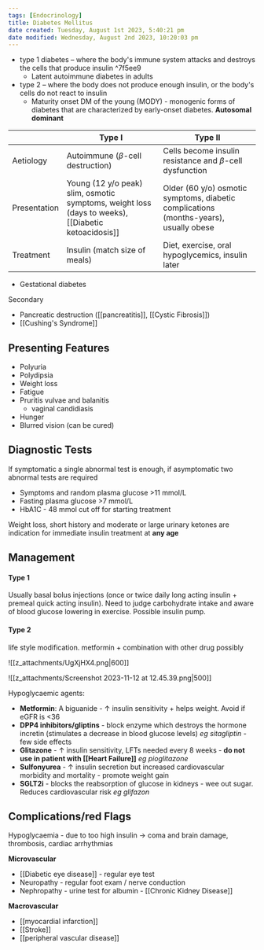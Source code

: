 ```yaml
---
tags: [Endocrinology]
title: Diabetes Mellitus
date created: Tuesday, August 1st 2023, 5:40:21 pm
date modified: Wednesday, August 2nd 2023, 10:20:03 pm
---
```


- type 1 diabetes – where the body's immune system attacks and destroys the cells that produce insulin ^7f5ee9
  - Latent autoimmune diabetes in adults
- type 2 – where the body does not produce enough insulin, or the body's cells do not react to insulin
  - Maturity onset DM of the young (MODY) - monogenic forms of diabetes that are characterized by early-onset diabetes. **Autosomal dominant**

|              | Type I                                                                                             | Type II                                                                               |
| ------------ | -------------------------------------------------------------------------------------------------- | ------------------------------------------------------------------------------------- |
| Aetiology    | Autoimmune ($\beta$-cell destruction)                                                              | Cells become insulin resistance and $\beta$-cell dysfunction                          |
| Presentation | Young (12 y/o peak) slim, osmotic symptoms, weight loss (days to weeks), [[Diabetic ketoacidosis]] | Older (60 y/o) osmotic symptoms, diabetic complications (months-years), usually obese |
| Treatment    | Insulin (match size of meals)                                                                      | Diet, exercise, oral hypoglycemics, insulin later                                                                                      |

- Gestational diabetes

Secondary

- Pancreatic destruction ([[pancreatitis]], [[Cystic Fibrosis]])
- [[Cushing's Syndrome]]

## Presenting Features

- Polyuria
- Polydipsia
- Weight loss
- Fatigue
- Pruritis vulvae and balanitis
  - vaginal candidiasis
- Hunger
- Blurred vision (can be cured)

## Diagnostic Tests

If symptomatic a single abnormal test is enough, if asymptomatic two abnormal tests are required

- Symptoms and random plasma glucose >11 mmol/L
- Fasting plasma glucose >7 mmol/L
- HbA1C - 48 mmol cut off for starting treatment

Weight loss, short history and moderate or large urinary ketones are indication for immediate insulin treatment at **any age**

## Management

#### Type 1
Usually basal bolus injections (once or twice daily long acting insulin + premeal quick acting insulin). Need to judge carbohydrate intake and aware of blood glucose lowering in exercise. Possible insulin pump.

#### Type 2
life style modification. metformin + combination with other drug possibly

![[z_attachments/UgXjHX4.png|600]]

![[z_attachments/Screenshot 2023-11-12 at 12.45.39.png|500]]

Hypoglycaemic agents:

- **Metformin**: A biguanide - $\uparrow$ insulin sensitivity + helps weight. Avoid if eGFR is <36
- **DPP4 inhibitors/gliptins** - block enzyme which destroys the hormone incretin (stimulates a decrease in blood glucose levels) _eg sitagliptin_ - few side effects
- **Glitazone** - $\uparrow$ insulin sensitivity, LFTs needed every 8 weeks - **do not use in patient with [[Heart Failure]]** _eg pioglitazone_
- **Sulfonyurea** - $\uparrow$ insulin secretion but increased cardiovascular morbidity and mortality - promote weight gain
- **SGLT2i** - blocks the reabsorption of glucose in kidneys - wee out sugar. Reduces cardiovascular risk _eg glifazon_


## Complications/red Flags

Hypoglycaemia - due to too high insulin -> coma and brain damage, thrombosis, cardiac arrhythmias

**Microvascular**

- [[Diabetic eye disease]] - regular eye test
- Neuropathy - regular foot exam / nerve conduction
- Nephropathy - urine test for albumin - [[Chronic Kidney Disease]]

**Macrovascular**

- [[myocardial infarction]]
- [[Stroke]]
- [[peripheral vascular disease]]
